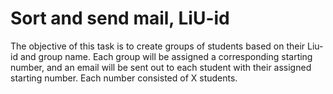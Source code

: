 # Sort and send mail, LiU-id

The objective of this task is to create groups of students based on their Liu-id and group name. Each group will be assigned a corresponding starting number, and an email will be sent out to each student with their assigned starting number. Each number consisted of X students.
